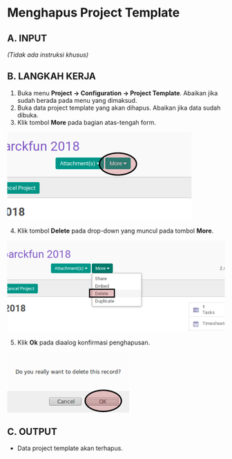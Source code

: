 # Menghapus Project Template

## A. INPUT

*(Tidak ada instruksi khusus)*

## B. LANGKAH KERJA

1. Buka menu **Project -> Configuration -> Project Template**. Abaikan jika sudah berada pada menu yang dimaksud.
2. Buka data project template yang akan dihapus. Abaikan jika data sudah dibuka.
3. Klik tombol **More** pada bagian atas-tengah form.

![](../../img/project-template/tombol-more.png)

4. Klik tombol **Delete** pada drop-down yang muncul pada tombol **More**.

![](../../img/project-template/tombol-hapus-form.png)

5. Klik **Ok** pada diaalog konfirmasi penghapusan.

![](../../img/project-template/tombol-ok-hapus.png)

## C. OUTPUT

* Data project template akan terhapus.
